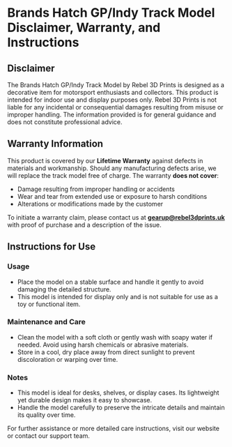 # Brands Hatch GP/Indy Track Model Disclaimer, Warranty, and Instructions

## Disclaimer

The Brands Hatch GP/Indy Track Model by Rebel 3D Prints is designed as a decorative item for motorsport enthusiasts and collectors. This product is intended for indoor use and display purposes only. Rebel 3D Prints is not liable for any incidental or consequential damages resulting from misuse or improper handling. The information provided is for general guidance and does not constitute professional advice.

## Warranty Information

This product is covered by our **Lifetime Warranty** against defects in materials and workmanship. Should any manufacturing defects arise, we will replace the track model free of charge. The warranty **does not cover**:

- Damage resulting from improper handling or accidents
- Wear and tear from extended use or exposure to harsh conditions
- Alterations or modifications made by the customer

To initiate a warranty claim, please contact us at **gearup@rebel3dprints.uk** with proof of purchase and a description of the issue.

## Instructions for Use

### Usage

- Place the model on a stable surface and handle it gently to avoid damaging the detailed structure.
- This model is intended for display only and is not suitable for use as a toy or functional item.

### Maintenance and Care

- Clean the model with a soft cloth or gently wash with soapy water if needed. Avoid using harsh chemicals or abrasive materials.
- Store in a cool, dry place away from direct sunlight to prevent discoloration or warping over time.

### Notes

- This model is ideal for desks, shelves, or display cases. Its lightweight yet durable design makes it easy to showcase.
- Handle the model carefully to preserve the intricate details and maintain its quality over time.

For further assistance or more detailed care instructions, visit our website or contact our support team.
